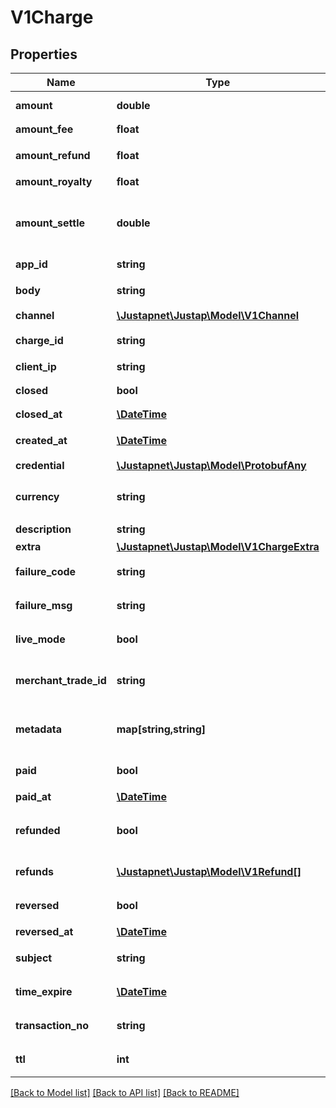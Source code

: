 # V1Charge

## Properties
Name | Type | Description | Notes
------------ | ------------- | ------------- | -------------
**amount** | **double** | 订单金额 | [default to 0.0]
**amount_fee** | **float** | 下单金额 | 
**amount_refund** | **float** | 订单退款总金额 | 
**amount_royalty** | **float** | 分账金额 | 
**amount_settle** | **double** | 结算金额，不一定有，视支付通道情况返回 | 
**app_id** | **string** | 应用ID | 
**body** | **string** | 订单描述信息 | 
**channel** | [**\Justapnet\Justap\Model\V1Channel**](V1Channel.md) |  | 
**charge_id** | **string** | Charge 对象 id | 
**client_ip** | **string** | 顾客IP | 
**closed** | **bool** | 是否关闭 | [default to false]
**closed_at** | [**\DateTime**](\DateTime.md) | 关闭时间 | [optional] 
**created_at** | [**\DateTime**](\DateTime.md) | Charge 对象创建时间 | [optional] 
**credential** | [**\Justapnet\Justap\Model\ProtobufAny**](ProtobufAny.md) |  | [optional] 
**currency** | **string** | 货币单位，当前仅支持 CNY | 
**description** | **string** | 描述信息 | 
**extra** | [**\Justapnet\Justap\Model\V1ChargeExtra**](V1ChargeExtra.md) |  | [optional] 
**failure_code** | **string** | 收单机构错误码 | 
**failure_msg** | **string** | 收单机构错误描述信息 | 
**live_mode** | **bool** | 表明是否是沙箱环境 | [default to false]
**merchant_trade_id** | **string** | 商户系统订单号，APP下需唯一 | 
**metadata** | **map[string,string]** | 订单元数据，原样返回 | [optional] 
**paid** | **bool** | 表明是否已支付 | [default to false]
**paid_at** | [**\DateTime**](\DateTime.md) | 支付时间 | [optional] 
**refunded** | **bool** | 表明是否包含退款，含退款失败的 | [default to false]
**refunds** | [**\Justapnet\Justap\Model\V1Refund[]**](V1Refund.md) | Refund 对象列表 | [optional] 
**reversed** | **bool** | 表明是否已经撤销 | [default to false]
**reversed_at** | [**\DateTime**](\DateTime.md) | 冲正时间 | [optional] 
**subject** | **string** | 订单描述主题 | 
**time_expire** | [**\DateTime**](\DateTime.md) | 订单过期时间 | [optional] 
**transaction_no** | **string** | Charge 的支付单号 | 
**ttl** | **int** | 订单生存时间，单位秒 | [default to 0]

[[Back to Model list]](../../README.md#documentation-for-models) [[Back to API list]](../../README.md#documentation-for-api-endpoints) [[Back to README]](../../README.md)


